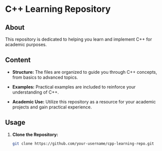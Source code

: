 # C++ Learning Repository

## About

This repository is dedicated to helping you learn and implement C++ for academic purposes.

## Content

- **Structure:** The files are organized to guide you through C++ concepts, from basics to advanced topics.

- **Examples:** Practical examples are included to reinforce your understanding of C++.

- **Academic Use:** Utilize this repository as a resource for your academic projects and gain practical experience.

## Usage

1. **Clone the Repository:**
   ```bash
   git clone https://github.com/your-username/cpp-learning-repo.git
   
